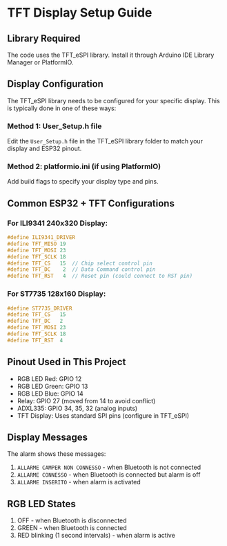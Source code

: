 # TFT Display Setup Guide

## Library Required
The code uses the TFT_eSPI library. Install it through Arduino IDE Library Manager or PlatformIO.

## Display Configuration
The TFT_eSPI library needs to be configured for your specific display. This is typically done in one of these ways:

### Method 1: User_Setup.h file
Edit the `User_Setup.h` file in the TFT_eSPI library folder to match your display and ESP32 pinout.

### Method 2: platformio.ini (if using PlatformIO)
Add build flags to specify your display type and pins.

## Common ESP32 + TFT Configurations

### For ILI9341 240x320 Display:
```cpp
#define ILI9341_DRIVER
#define TFT_MISO 19
#define TFT_MOSI 23
#define TFT_SCLK 18
#define TFT_CS   15  // Chip select control pin
#define TFT_DC    2  // Data Command control pin
#define TFT_RST   4  // Reset pin (could connect to RST pin)
```

### For ST7735 128x160 Display:
```cpp
#define ST7735_DRIVER
#define TFT_CS   15
#define TFT_DC   2
#define TFT_MOSI 23
#define TFT_SCLK 18
#define TFT_RST  4
```

## Pinout Used in This Project
- RGB LED Red: GPIO 12
- RGB LED Green: GPIO 13  
- RGB LED Blue: GPIO 14
- Relay: GPIO 27 (moved from 14 to avoid conflict)
- ADXL335: GPIO 34, 35, 32 (analog inputs)
- TFT Display: Uses standard SPI pins (configure in TFT_eSPI)

## Display Messages
The alarm shows these messages:
1. `ALLARME CAMPER NON CONNESSO` - when Bluetooth is not connected
2. `ALLARME CONNESSO` - when Bluetooth is connected but alarm is off
3. `ALLARME INSERITO` - when alarm is activated

## RGB LED States
1. OFF - when Bluetooth is disconnected
2. GREEN - when Bluetooth is connected
3. RED blinking (1 second intervals) - when alarm is active